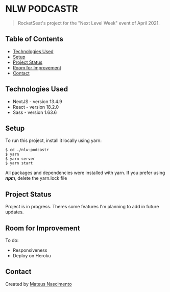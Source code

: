# NLW PODCASTR
> RocketSeat's project for the "Next Level Week" event of April 2021.

## Table of Contents
* [Technologies Used](#technologies-used)
* [Setup](#setup)
* [Project Status](#project-status)
* [Room for Improvement](#room-for-improvement)
* [Contact](#contact)

## Technologies Used
- NextJS - version 13.4.9
- React - version 18.2.0
- Sass - version 1.63.6

## Setup
To run this project, install it locally using yarn:
```
$ cd ./nlw-podcastr
$ yarn
$ yarn server
$ yarn start
```
All packages and dependencies were installed with yarn. If you prefer using ***npm***, delete the yarn.lock file

## Project Status
Project is in progress. Theres some features I'm planning to add in future updates.

## Room for Improvement
To do:
- Responsiveness
- Deploy on Heroku

## Contact
Created by [Mateus Nascimento](https://www.linkedin.com/in/mateus-nascimento-735b7b1b6/)
